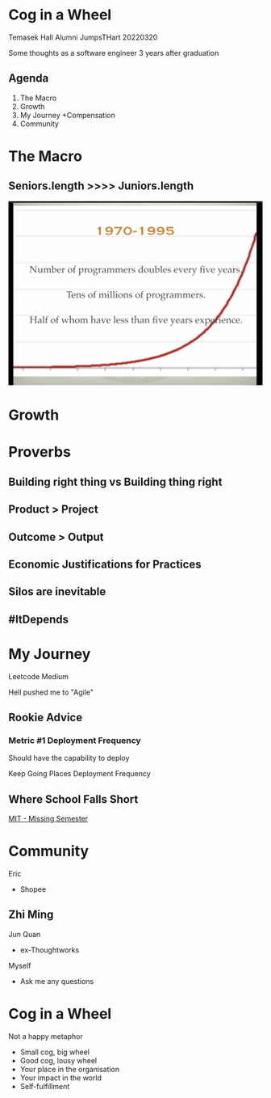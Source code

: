 # Cog in a Wheel

Temasek Hall Alumni JumpsTHart 20220320

Some thoughts as a software engineer 3 years after graduation

## Agenda

1. The Macro
2. Growth
3. My Journey +Compensation
4. Community

# The Macro

## Seniors.length >>>> Juniors.length

![senior](cog-in-a-wheel/double.png)

# Growth

# Proverbs

## Building right thing vs Building thing right

## Product > Project

## Outcome > Output

## Economic Justifications for Practices

## Silos are inevitable

## #ItDepends

# My Journey

Leetcode Medium

Hell pushed me to "Agile"

## Rookie Advice

### Metric #1 Deployment Frequency

Should have the capability to deploy

Keep Going Places Deployment Frequency

## Where School Falls Short

[MIT - Missing Semester](https://missing.csail.mit.edu/)

# Community

Eric
- Shopee

Zhi Ming
- 

Jun Quan
- ex-Thoughtworks

Myself

- Ask me any questions

# Cog in a Wheel

Not a happy metaphor

- Small cog, big wheel
- Good cog, lousy wheel
- Your place in the organisation
- Your impact in the world
- Self-fulfillment